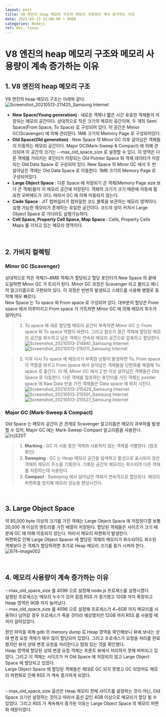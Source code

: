 ```yaml
---
layout: post
title: V8 엔진의 heap 메모리 구조와 메모리 사용량이 계속 증가하는 이유
date: 2021-05-13 22:00:00 + 0900
categories: Nodejs
ref: Dev, linux
---
```


# V8 엔진의 heap 메모리 구조와 메모리 사용량이 계속 증가하는 이유

## 1. V8 엔진의 heap 메모리 구조
V8 엔진의 heap 메모리 구조는 아래와 같다.   
![Screenshot_20210513-211425_Samsung Internet](https://user-images.githubusercontent.com/13375810/118124211-3d9c1080-b430-11eb-8066-3c196978b19a.jpg)

- __New Space(Young generation)__ : 새로운 객체나 짧은 시간 유효한 객체들이 저장되는 메모리 공간이다. 상대적으로 작은 크기의 메모리 공간이며, 두 개의 Semi Space(From Space, To Space) 로 구성되어 있다. 이 공간은 Minior GC(Scavenger) 에 의해 관리된다. 1MB 크기의 Memory Page 로 구성되어있다.   
- __Old Space(Old generation)__ : New Space 의 Minor GC 이후 살아남은 객체들이 이동하는 메모리 공간이다. Major GC(Mark-Sweep & Compact) 에 의해 관리되며 이 공간의 크기는 --max_old_space_size 로 설정할 수 있다. 이 영역은 다른 객체를 가리키는 포인터가 저장되는 Old Pointer Space 와 객체 데이터가 저장되는 Old Data Space 로 구성되어 있다. New Space 의 Minor GC 에서 두 번 살아남은 객체는 Old Data Space 로 이동한다. 1MB 크기의 Memory Page 로 구성되어있다.
- __Large Object Space__ : 다른 Space 에 저장되기 큰 객체(Memory Page size 보다 큰 객체)들이 이 메모리 공간에 저장된다. 객체의 크기가 크기 때문에 이동에 필요한 오버헤드가 크다. 따라서 GC 에 의해 이동되지 않는다.
- __Code Space__ : JIT 컴파일러가 컴파일한 코드 블록을 보관하는 메모리 영역이다. 실행 가능한 메모리가 존재하는 유일한 공간이다. 코드의 양이 커져서 Large Object Space 로 가더라도 실행가능하다.
- __Cell Space, Property Cell Space, Map Space__ : Cells, Property Cells Maps 를 가지고 있는 메모리 영역이다.

<br/>

## 2. 가비지 컬렉팅
### Minor GC (Scavenger)
상대적으로 작은 객체(1~8MB 객체)가 할당되고 할당 포인터가 New Space 의 끝에 도달하면 Minor GC 가 트리거 된다. Minor GC 과정은 Scavenger 라고 불리고 체니의 알고리즘으로 구현되어 있다. 이 과정은 빈번히 발생되고 스레드를 사용해 병렬로 동작해 매우 빠르다.   
New Space 는 To space 와 From space 로 구성되어 있다. 대부분의 할당은 From space 에서 이루어지고 From space 가 가득차면 Minor GC 에 의해 메모리 회수가 일어난다.   

> 1. To space 에 새로 할당할 메모리 공간이 부족하면 Minor GC 는 From space 와 To space 역할이 바뀐다. 그리고 참조가 끊긴 객체에 할당된 메모리 공간을 회수하고 남은 객체는 연속된 메모리 공간으로 압축하고 할당한다.   
![Screenshot_20210513-214941_Samsung Internet](https://user-images.githubusercontent.com/13375810/118127839-23b0fc80-b435-11eb-9a8d-bbf92c1de179.jpg)
![Screenshot_20210513-215011_Samsung Internet](https://user-images.githubusercontent.com/13375810/118127920-34fa0900-b435-11eb-8cec-a98d942614c3.jpg)

> 2. 이후 다시 To space 에 메모리가 부족한 상황이 발생하면 To, From space 의 역할을 바꾸고 From space 에서 살아남은 객체들을 단편화를 해결해 To space 로 옮긴다. 이 때, Minor GC 에서 2 번 이상 살아남은 객체들은 Old Space 로 이동한다. 다른 객체를 참조하는 포인터를 가진 객체는 pointer space 에 Raw Data 만을 가진 객체들은 Data space 에 위치 시킨다.   
![Screenshot_20210513-215426_Samsung Internet](https://user-images.githubusercontent.com/13375810/118128397-cc5f5c00-b435-11eb-8ecf-4acad91af694.jpg)
![Screenshot_20210513-215501_Samsung Internet](https://user-images.githubusercontent.com/13375810/118128460-e0a35900-b435-11eb-84bb-1d94abd06ed1.jpg)
![Screenshot_20210513-215527_Samsung Internet](https://user-images.githubusercontent.com/13375810/118128502-f1ec6580-b435-11eb-8f9e-9b8a545d6d41.jpg)

### Major GC (Mark-Sweep & Compact)
Old Space 는 메모리 공간이 큰 관계로 Scavenger 알고리즘은 메모리 과부하를 발생할 수 있어, Major GC 에는 Mark-Sweep-Compact 알고리즘을 사용한다.   
![rcjSZ0T](https://user-images.githubusercontent.com/13375810/118128698-38da5b00-b436-11eb-9214-d18afcd67440.gif)

> 1. __Marking__ : GC 가 사용 중인 객체와 사용하지 않는 객체를 식별한다. (참조 확인)
> 2. __Sweeping__ : GC 는 Heap 메모리 공간을 탐색하고 활성으로 표시되지 않은 객체의 메모리 주소를 기록한다. 기록된 공간의 메모리는 회수되어 다른 객체를 저장하는데 사용된다.
> 3. __Compact__ : Sweeping 에서 살아남은 객체가 연속적으로 할당된다. 메모리 파편화를 방지해 메모리 성능을 향상시킨다.

<br/>

## 3. Large Object Space
약 85,000 byte 이상의 크기를 가진 객체는 Large Object Space 에 저장된다열 보통 20,000 개 이상의 엔트리를 가진 배열이 저장된다. 할당된 객체들은 사이즈가 크기 때문에 GC 에 의해 이동되지 않는다. 따라서 메모리 파편화가 발생한다.   
파편화로 인해 Large Object Spacer 에 할당된 객체의 메모리가 회수되어도 회수된 객체보다 큰 객체가 할당하려면 추가로 Heap 메모리 크기를 증가 시켜야 한다. 
![674-image002](https://user-images.githubusercontent.com/13375810/118131212-30cfea80-b439-11eb-84e9-b32cc1e0c1be.gif)

<br/>

## 4. 메모리 사용량이 계속 증가하는 이유
--max_old_space_size 를 4096 으로 설정해 node.js 프로세스를 실행시켰다.   
실행된 프로세스는 메모리 누수가 있어 점점 RSS 가 증가했고 12GB 까지 확장되고 Heap 영역은 9GB 까지 늘어났다.   
--max_old_space_size 를 4096 으로 설정해 프로세스가 4~6GB 까지 메모리를 사용하다 넘어갈 경우 프로세스가 죽을 것이라 예상했지만 12GB 까지 RSS 를 사용할 때 까지 살아있었다.
<br/>

원인 파익을 위해 gdb 의 memory dump 로 Heap 영역을 확인해보니 뷰에 보내는 상태 변경 요청 객체가 매우 많이 할당되어 있었다. 그리고 프로세스가 요청을 처리를 완료했지만 뷰의 상태 변경 요청을 처리한다고 멈춰 있는 것을 확인했다.   
Heap 영역에 할당된 상태 변경 요청 객체는 프론트 뷰에서 처리하지 못해 버퍼되고 있었다. 그리고 이 객체는 사이즈가 커 Old Space 에 저장되지 않고 Large Object Space 에 할당되고 있었다.   
Large Object Space 에 할당된 객체들은 제대로 GC 되지 못했고 GC 되었어도 메모리 파편화로 인해 RSS 가 계속 증가하게 되었다.   
<br/>

--max_old_space_size 옵션은 Heap 메모리 전체 사이즈를 설정하는 것이 아닌, Old Space 크기만 설정하는 것이고 따라서 옵션 값인 4GB 이상으로 메모리가 할당 될 수 있었다. 그리고 RSS 가 계속해서 증가된 이유는 Large Object Space 의 메모리 파편화 때문이었다.